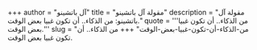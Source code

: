 +++
author = "آل باتشينو"
title = "مقولة آل باتشينو"
description = "مقولة آل باتشينو: من الذكاء.. أن تكون غبيا بعض الوقت."
quote = '''من الذكاء.. أن تكون غبيا بعض الوقت.'''
slug = "من-الذكاء-أن-تكون-غبيا-بعض-الوقت"
+++
من الذكاء.. أن تكون غبيا بعض الوقت.
